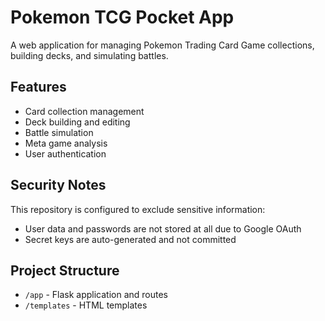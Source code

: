 # Pokemon TCG Pocket App

A web application for managing Pokemon Trading Card Game collections, building decks, and simulating battles.

## Features

- Card collection management
- Deck building and editing
- Battle simulation
- Meta game analysis
- User authentication

## Security Notes

This repository is configured to exclude sensitive information:
- User data and passwords are not stored at all due to Google OAuth
- Secret keys are auto-generated and not committed

## Project Structure

- `/app` - Flask application and routes
- `/templates` - HTML templates
